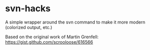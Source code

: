 # svn-hacks
A simple wrapper around the svn command to make it more modern (colorized output, etc.)

Based on the original work of Martin Grenfell:
https://gist.github.com/scrooloose/616566
